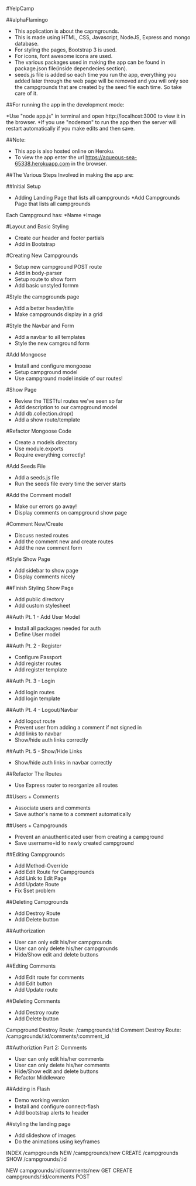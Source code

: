 #YelpCamp

##alphaFlamingo

* This application is about the capmgrounds.
* This is made using HTML, CSS, Javascript, NodeJS, Express and mongo database.
* For styling the pages, Bootstrap 3 is used.
* For icons, font awesome icons are used.
* The various packages used in making the app can be found in package.json file(inside dependecies section).
* seeds.js file is added so each time you run the app, everything you added later through the web page will be removed and you will only see the campgrounds that are created by the seed file each time. So take care of it.


##For running the app in the development mode:

*Use "node app.js" in terminal and open http://localhost:3000 to view it in the browser.
*If you use "nodemon" to run the app then the server will restart automatically if you make edits and then save.

##Note:
* This app is also hosted online on Heroku.
* To view the app enter the url https://aqueous-sea-65338.herokuapp.com in the browser.

##The Various Steps Involved in making the app are:

##Initial Setup
* Adding Landing Page that lists all campgrounds
*Add Campgrounds Page that lists all campgrounds

Each Campground has:
    *Name
    *Image

#Layout and Basic Styling
* Create our header and footer partials
* Add in Bootstrap

#Creating New Campgrounds
* Setup new campground POST route
* Add in body-parser
* Setup route to show form
* Add basic unstyled formm

#Style the campgrounds page
* Add a better header/title
* Make campgrounds display in a grid

#Style the Navbar and Form
* Add a navbar to all templates
* Style the new camground form

#Add Mongoose
* Install and configure mongoose
* Setup campground model
* Use campground model inside of our routes!

#Show Page
* Review the TESTful routes we've seen so far
* Add description to our campground model
* Add db.collection.drop()
* Add a show route/template

#Refactor Mongoose Code
* Create a models directory
* Use module.exports
* Require everything correctly!

#Add Seeds File
* Add a seeds.js file
* Run the seeds file every time the server starts

#Add the Comment model!
* Make our errors go away!
* Display comments on campground show page

#Comment New/Create
* Discuss nested routes
* Add the comment new and create routes
* Add the new comment form

#Style Show Page
* Add sidebar to show page
* Display comments nicely

##Finish Styling Show Page
* Add public directory
* Add custom stylesheet

##Auth Pt. 1 - Add User Model
* Install all packages needed for auth
* Define User model

##Auth Pt. 2 - Register
* Configure Passport
* Add register routes
* Add register template

##Auth Pt. 3 - Login
* Add login routes
* Add login template

##Auth Pt. 4 - Logout/Navbar
* Add logout route
* Prevent user from adding a comment if not signed in
* Add links to navbar
* Show/hide auth links correctly

##Auth Pt. 5 - Show/Hide Links
* Show/hide auth links in navbar correctly

##Refactor The Routes
* Use Express router to reorganize all routes

##Users + Comments
* Associate users and comments
* Save author's name to a comment automatically

##Users + Campgrounds
* Prevent an anauthenticated user from creating a campground
* Save username+id to newly created campground

##Editing Campgrounds
* Add Method-Override
* Add Edit Route for Campgrounds
* Add Link to Edit Page
* Add Update Route
* Fix $set problem

##Deleting Campgrounds
* Add Destroy Route
* Add Delete button

##Authorization
* User can only edit his/her campgrounds
* User can only delete his/her campgrounds
* Hide/Show edit and delete buttons

##Edting Comments
* Add Edit route for comments
* Add Edit button
* Add Update route

<!-- /campgrounds/:id/edit
/campgrounds/:id/comments/:comment_id/edit -->

##Deleting Comments
* Add Destroy route
* Add Delete button

Campground Destroy Route: /campgrounds/:id
Comment Destroy Route: /campgrounds/:id/comments/:comment_id

##Authoriztion Part 2: Comments
* User can only edit his/her comments
* User can only delete his/her comments
* Hide/Show edit and delete buttons
* Refactor Middleware

##Adding in Flash
* Demo working version
* Install and configure connect-flash
* Add bootstrap alerts to header

##styling the landing page
  * Add slideshow of images
  * Do the animations using keyframes

INDEX   /campgrounds
NEW     /campgrounds/new
CREATE  /campgrounds
SHOW    /campgrounds/:id

NEW     campgrounds/:id/comments/new    GET
CREATE  campgrounds/:id/comments        POST





